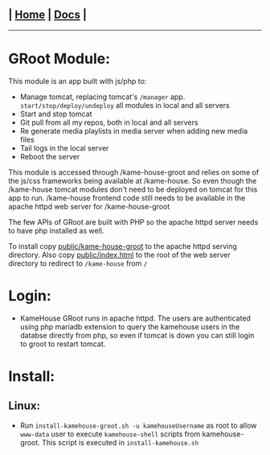| [Home](/README.md) | [Docs](/docs/README.md) |
---------------------------------------------------------------

*********************

# GRoot Module:

This module is an app built with js/php to:

* Manage tomcat, replacing tomcat's `/manager` app. `start/stop/deploy/undeploy` all modules in local and all servers
* Start and stop tomcat
* Git pull from all my repos, both in local and all servers
* Re generate media playlists in media server when adding new media files
* Tail logs in the local server
* Reboot the server

This module is accessed through /kame-house-groot and relies on some of the js/css frameworks being available at /kame-house. So even though the /kame-house tomcat modules don't need to be deployed on tomcat for this app to run. /kame-house frontend code still needs to be available in the apache httpd web server for /kame-house-groot

The few APIs of GRoot are built with PHP so the apache httpd server needs to have php installed as well.

To install copy [public/kame-house-groot](public/kame-house-groot) to the apache httpd serving directory. 
Also copy [public/index.html](public/index.html) to the root of the web server directory to redirect to `/kame-house` from `/`

# Login:

- KameHouse GRoot runs in apache httpd. The users are authenticated using php mariadb extension to query the kamehouse users in the databse directly from php, so even if tomcat is down you can still login to groot to restart tomcat.

# Install:

## Linux:

- Run `install-kamehouse-groot.sh -u kamehouseUsername` as root to allow `www-data` user to execute `kamehouse-shell` scripts from kamehouse-groot. This script is executed in `install-kamehouse.sh`
